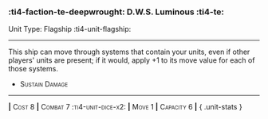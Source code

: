 ### :ti4-faction-te-deepwrought: **D.W.S. Luminous** :ti4-te:

Unit Type: Flagship :ti4-unit-flagship:

---

This ship can move through systems that contain your units, even if other players' units are present; if it would, apply +1 to its move value for each of those systems.

* <span style="font-variant:small-caps;">Sustain Damage</span> 


---

__|__ <span style="font-variant:small-caps;">Cost 8</span> __|__ <span style="font-variant:small-caps;">Combat 7 :ti4-unit-dice-x2:</span> __|__ <span style="font-variant:small-caps;">Move 1</span> __|__ <span style="font-variant:small-caps;">Capacity 6</span> __|__
{ .unit-stats }
